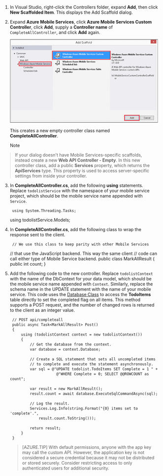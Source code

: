 

1. In Visual Studio, right-click the Controllers folder, expand **Add**, then click **New Scaffolded Item**. This displays the Add Scaffold dialog.

2. Expand **Azure Mobile Services**, click **Azure Mobile Services Custom Controller**,  click **Add**, supply a **Controller name** of `CompleteAllController`, and click **Add** again.

    ![Web API Add Scaffold dialog](./media/mobile-services-dotnet-backend-create-custom-api/add-custom-api-controller.png)

    This creates a new empty controller class named **CompleteAllController**.

   > [!NOTE]
> If your dialog doesn't have Mobile Services-specific scaffolds, instead create a new **Web API Controller - Empty**. In this new controller class, add a public **Services** property, which returns the **ApiServices** type. This property is used to access server-specific settings from inside your controller.
> 
3. In **CompleteAllController.cs**, add the following **using** statements.     Replace `todolistService` with the namespace of your mobile service project, which should be the mobile service name appended with `Service`.

        using System.Threading.Tasks;
     using todolistService.Models;
4. In **CompleteAllController.cs**, add the following class to wrap the response sent to the client.

        // We use this class to keep parity with other Mobile Services
     // that use the JavaScript backend. This way the same client
     // code can call either type of Mobile Service backend.
     public class MarkAllResult
     {
         public int count;
     }
5. Add the following code to the new controller. Replace `todolistContext` with the name of the DbContext for your data model, which should be the mobile service name appended with `Context`. Similarly, replace the schema name in the UPDATE statement with the name of your mobile service. This code uses the [Database Class](http://msdn.microsoft.com/library/system.data.entity.database.aspx) to access the **TodoItems** table directly to set the completed flag on all items. This method supports a POST request, and the number of changed rows is returned to the client as an integer value.


        // POST api/completeall
        public async Task<MarkAllResult> Post()
        {
            using (todolistContext context = new todolistContext())
            {
                // Get the database from the context.
                var database = context.Database;

                // Create a SQL statement that sets all uncompleted items
                // to complete and execute the statement asynchronously.
                var sql = @"UPDATE todolist.TodoItems SET Complete = 1 " +
                            @"WHERE Complete = 0; SELECT @@ROWCOUNT as count";

                var result = new MarkAllResult();
                result.count = await database.ExecuteSqlCommandAsync(sql);

                // Log the result.
                Services.Log.Info(string.Format("{0} items set to 'complete'.",
                    result.count.ToString()));

                return result;
            }
        }

    > [AZURE.TIP] With default permissions, anyone with the app key may call the custom API. However, the application key is not considered a secure credential because it may not be distributed or stored securely. Consider restricting access to only authenticated users for additional security.
